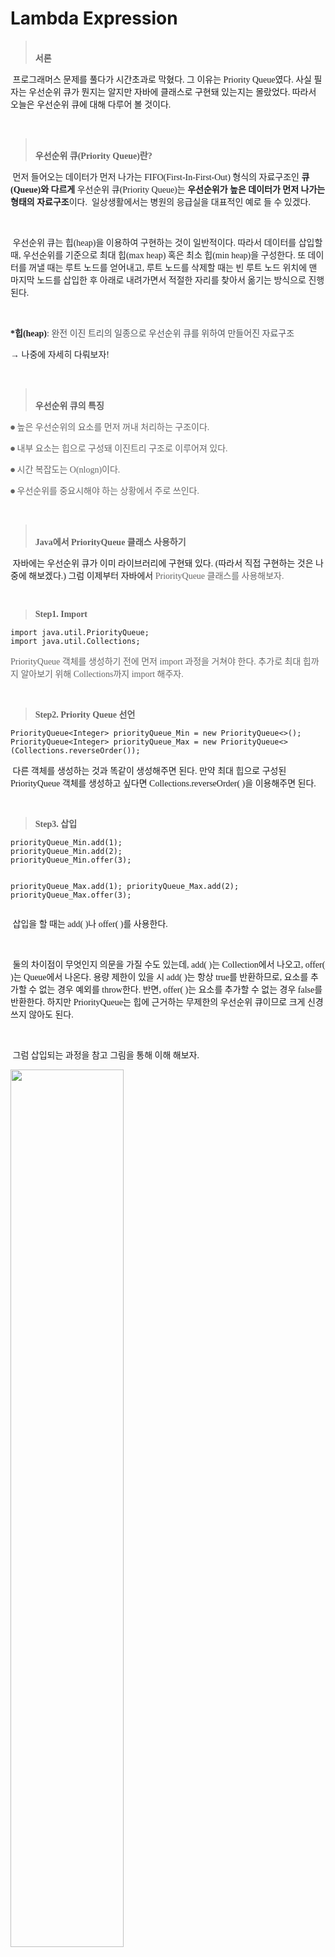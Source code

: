 # Lambda Expression

<blockquote data-ke-style="style2"><br /><span style="font-family: 'Noto Sans Demilight', 'Noto Sans KR';"><b>서론</b></span></blockquote>
<p data-ke-size="size16"><span style="font-family: 'Noto Sans Demilight', 'Noto Sans KR';">&nbsp;프로그래머스 문제를 풀다가 시간초과로 막혔다. 그 이유는 Priority Queue였다. 사실 필자는 우선순위 큐가 뭔지는 알지만 자바에 클래스로 구현돼 있는지는 몰랐었다. 따라서 오늘은 우선순위 큐에 대해 다루어 볼 것이다.</span></p>
<p data-ke-size="size16">&nbsp;</p>
<blockquote data-ke-style="style2"><br /><span style="font-family: 'Noto Sans Demilight', 'Noto Sans KR';"><b>우선순위 큐(Priority Queue)란?</b></span></blockquote>
<p data-ke-size="size16"><span style="color: #202124; font-family: 'Noto Sans Demilight', 'Noto Sans KR';">&nbsp;먼저 들어오는 데이터가 먼저 나가는 FIFO(First-In-First-Out) 형식의 자료구조인 <b>큐(Queue)와 다르게</b> 우선순위 큐(Priority Queue)는 <b>우선순위</b><span style="color: #202124;"><b>가 높은 데이터가 먼저 나가는 형태의 자료구조</b>이다.&nbsp; 일상생활에서는 병원의 응급실을 대표적인 예로 들 수 있겠다.</span></span></p>
<p data-ke-size="size16">&nbsp;</p>
<p data-ke-size="size16"><span style="color: #202124; font-family: 'Noto Sans Demilight', 'Noto Sans KR';"><span style="color: #202124;">&nbsp;우선순위 큐는 힙(heap)을 이용하여 구현하는 것이 일반적이다. 따라서 데이터를 삽입할 때, 우선순위를 기준으로 최대 힙(max heap) 혹은 최소 힙(min heap)을 구성한다. 또 데이터를 꺼낼 때는 루트 노드를 얻어내고, 루트 노드를 삭제할 때는 빈 루트 노드 위치에 맨 마지막 노드를 삽입한 후 아래로 내려가면서 적절한 자리를 찾아서 옮기는 방식으로 진행된다.</span></span></p>
<p data-ke-size="size16">&nbsp;</p>
<p data-ke-size="size16"><span style="color: #202124; font-family: 'Noto Sans Demilight', 'Noto Sans KR';"><span style="color: #202124;"><b>*힙(heap)</b>: <span style="color: #4d5156;">완전 이진 트리의 일종으로 우선순위 큐를 위하여 만들어진 자료구조</span></span></span></p>
<p data-ke-size="size16"><span style="color: #202124; font-family: 'Noto Sans Demilight', 'Noto Sans KR';"><span style="color: #202124;">&rarr; 나중에 자세히 다뤄보자!</span></span></p>
<p data-ke-size="size16">&nbsp;</p>
<blockquote data-ke-style="style2"><br /><span style="font-family: 'Noto Sans Demilight', 'Noto Sans KR';"><b>우선순위 큐의 특징</b></span></blockquote>
<p data-ke-size="size16"><span style="font-family: 'Noto Sans Demilight', 'Noto Sans KR';"><b><span style="color: #666666;">⦁</span><span style="color: #666666;">&nbsp;</span></b><span style="color: #666666;">높은 우선순위의 요소를 먼저 꺼내 처리하는 구조이다.&nbsp;</span></span></p>
<p data-ke-size="size16"><span style="font-family: 'Noto Sans Demilight', 'Noto Sans KR';"><b><span style="color: #666666;">⦁</span></b><span style="color: #666666;"> 내부 요소는 힙으로 구성돼 이진트리 구조로 이루어져 있다.</span></span></p>
<p data-ke-size="size16"><span style="font-family: 'Noto Sans Demilight', 'Noto Sans KR';"><b><span style="color: #666666;">⦁</span></b><span style="color: #666666;"> 시간 복잡도는 O(nlogn)이다.</span></span></p>
<p data-ke-size="size16"><span style="font-family: 'Noto Sans Demilight', 'Noto Sans KR';"><b><span style="color: #666666;">⦁</span><span style="color: #666666;">&nbsp;</span></b><span style="color: #666666;">우선순위를 중요시해야 하는 상황에서 주로 쓰인다.</span></span></p>
<p data-ke-size="size16">&nbsp;</p>
<blockquote data-ke-style="style2"><br /><span style="font-family: 'Noto Sans Demilight', 'Noto Sans KR';"><b>Java에서 PriorityQueue 클래스 사용하기</b></span></blockquote>
<p data-ke-size="size16"><span style="font-family: 'Noto Sans Demilight', 'Noto Sans KR';">&nbsp;자바에는 우선순위 큐가 이미 라이브러리에 구현돼 있다. (따라서 직접 구현하는 것은 나중에 해보겠다.) 그럼 이제부터 자바에서 <span style="color: #666666;">PriorityQueue 클래스를 사용해보자.</span></span></p>
<p data-ke-size="size16">&nbsp;</p>
<blockquote data-ke-style="style2"><span style="font-family: 'Noto Sans Demilight', 'Noto Sans KR';"><b>Step1. Import</b></span></blockquote>
<pre id="code_1627319114779" class="java" data-ke-language="java" data-ke-type="codeblock"><code>import java.util.PriorityQueue;
import java.util.Collections;</code></pre>
<p data-ke-size="size16"><span style="color: #666666; font-family: 'Noto Sans Demilight', 'Noto Sans KR';">PriorityQueue 객체를 생성하기 전에 먼저 import 과정을 거쳐야 한다. 추가로 최대 힙까지 알아보기 위해 Collections까지 import 해주자.</span></p>
<p data-ke-size="size16">&nbsp;</p>
<blockquote data-ke-style="style2"><span style="font-family: 'Noto Sans Demilight', 'Noto Sans KR';"><b>Step2. Priority Queue 선언</b></span></blockquote>
<pre id="code_1627319298854" class="java" data-ke-language="java" data-ke-type="codeblock"><code>PriorityQueue&lt;Integer&gt; priorityQueue_Min = new PriorityQueue&lt;&gt;();
PriorityQueue&lt;Integer&gt; priorityQueue_Max = new PriorityQueue&lt;&gt;(Collections.reverseOrder());</code></pre>
<p data-ke-size="size16"><span style="font-family: 'Noto Sans Demilight', 'Noto Sans KR';">&nbsp;다른 객체를 생성하는 것과 똑같이 생성해주면 된다. 만약 최대 힙으로 구성된 PriorityQueue 객체를 생성하고 싶다면 Collections.reverseOrder( )을 이용해주면 된다.</span></p>
<p data-ke-size="size16">&nbsp;</p>
<blockquote data-ke-style="style2"><span style="font-family: 'Noto Sans Demilight', 'Noto Sans KR';"><b>Step3. 삽입</b></span></blockquote>
<pre id="code_1627319564614" class="java" data-ke-language="java" data-ke-type="codeblock"><code>priorityQueue_Min.add(1);
priorityQueue_Min.add(2);
priorityQueue_Min.offer(3);

priorityQueue_Max.add(1);
priorityQueue_Max.add(2);
priorityQueue_Max.offer(3);</code></pre>
<p data-ke-size="size16"><span style="font-family: 'Noto Sans Demilight', 'Noto Sans KR';">&nbsp;삽입을 할 때는 add( )나 offer( )를 사용한다.</span></p>
<p data-ke-size="size16">&nbsp;</p>
<p data-ke-size="size16"><span style="font-family: 'Noto Sans Demilight', 'Noto Sans KR';">&nbsp;둘의 차이점이 무엇인지 의문을 가질 수도 있는데, add( )는 Collection에서 나오고, offer( )는 Queue에서 나온다. 용량 제한이 있을 시 add( )는 항상 true를 반환하므로, 요소를 추가할 수 없는 경우 예외를 throw한다. 반면, offer( )는 요소를 추가할 수 없는 경우 false를 반환한다. 하지만 PriorityQueue는 힙에 근거하는 무제한의 우선순위 큐이므로 크게 신경쓰지 않아도 된다.</span></p>
<p data-ke-size="size16">&nbsp;</p>
<p data-ke-size="size16"><span style="font-family: 'Noto Sans Demilight', 'Noto Sans KR';">&nbsp;그럼 삽입되는 과정을 참고 그림을 통해 이해 해보자.</span></p>
<p><img src="https://user-images.githubusercontent.com/56003992/129849467-a651893f-d020-4df2-bee8-1443bbd2337e.png" width="60%" height="60%"></p>
<p data-ke-size="size16">&nbsp;</p>
<blockquote data-ke-style="style2"><span style="font-family: 'Noto Sans Demilight', 'Noto Sans KR';"><b>Step4. 삭제</b></span></blockquote>
<pre id="code_1627321147925" class="java" data-ke-language="java" data-ke-type="codeblock"><code>// 첫번째 값을 반환하고 제거, 비어있다면 null
priorityQueue_Min.poll();

// 첫번째 값 제거, 비어있다면 예외 발생
priorityQueue_Min.remove(); 

// 초기화
priorityQueue_Min.clear();</code></pre>
<p data-ke-size="size16"><span style="font-family: 'Noto Sans Demilight', 'Noto Sans KR';">&nbsp; 삭제할 때는 poll( ), remove( )을 사용한다. 반환을 하고 삭제할 것인지, 아닌지에 대해 판단하여 사용하면 된다. 추가로 초기화 시에는 clear( )을 사용한다.</span></p>
<p data-ke-size="size16">&nbsp;</p>
<blockquote data-ke-style="style2"><span style="font-family: 'Noto Sans Demilight', 'Noto Sans KR';"><b>Step5. 우선순위(priority)가 가장 높은 값 출력</b></span></blockquote>
<pre id="code_1627321340389" class="java" data-ke-language="java" data-ke-type="codeblock"><code>PriorityQueue&lt;Integer&gt; priorityQueue_Min = new PriorityQueue&lt;&gt;();// 최소 힙
priorityQueue_Min.offer(2);     // priorityQueue에 값 2 추가
priorityQueue_Min.offer(1);     // priorityQueue에 값 1 추가
priorityQueue_Min.offer(3);     // priorityQueue에 값 3 추가
priorityQueue_Min.peek();       // priorityQueue에 첫번째 값 참조 = 1
priorityQueue_Min.element();	// // priorityQueue에 첫번째 값 참조 = 1
&nbsp;
PriorityQueue&lt;Integer&gt; priorityQueue_Max = new PriorityQueue&lt;&gt;(Collections.reverseOrder());// 최대 힙
priorityQueue_Max.offer(2);     // priorityQueue에 값 2 추가
priorityQueue_Max.offer(1);     // priorityQueue에 값 1 추가
priorityQueue_Max.offer(3);     // priorityQueue에 값 3 추가
priorityQueue_Max.peek();       // priorityQueue에 첫번째 값 참조 = 3
priorityQueue_Max.element();	// // priorityQueue에 첫번째 값 참조 = 3</code></pre>
<p data-ke-size="size16"><span style="font-family: 'Noto Sans Demilight', 'Noto Sans KR';">&nbsp;앞에서 본 코드이기 때문에 peek( )와 element( )를 제외하고는 생소하지 않을 것이다. peek( )는 첫 번째 값을 반환하고 제거하지는 않는데, 만약 큐가 비어있다면 null을 반환한다. element( )도 peek( )와 같지만, 큐가 비어있다면 예외를 발생시킨다. 이 두 메서드를 이용하여 우선순위가 가장 높은 값을 출력하면 된다.</span></p>
